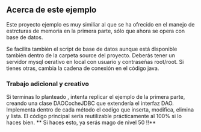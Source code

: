 ## Acerca de este ejemplo ##
Este proyecto ejemplo es muy similiar al que se ha ofrecido en el manejo de estrcturas de memoria en la primera parte, sólo que ahora se opera con base de datos.

Se facilita también el script de base de datos aunque está disponible también dentro de la carpeta source del proyecto. Deberás tener un servidor mysql oerativo en local con 
usuario y contraseñas root/root. Si tienes otras, cambia la cadena de conexión en el código java.

### Trabajo adicional y creativo ###
Si terminas lo planteado , intenta replicar el ejemplo de la primera parte, creando una clase DAOCocheJDBC que extendería el interfaz DAO. Implementa dentro de cada 
método el codigo que inserta, modifica, elimina y lista. El código principal sería reutilizable prácticamente al 100% si lo haces bien.
** Si haces esto, ya serás mago de nivel 50 !!**
